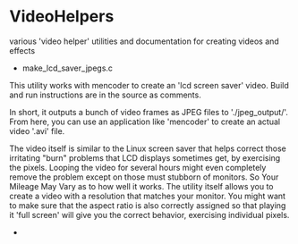 # VideoHelpers
various 'video helper' utilities and documentation for creating videos and effects


* make_lcd_saver_jpegs.c

This utility works with mencoder to create an 'lcd screen saver' video.  Build
and run instructions are in the source as comments.

In short, it outputs a bunch of video frames as JPEG files to './jpeg_output/'.
From here, you can use an application like 'mencoder' to create an actual
video '.avi' file.

The video itself is similar to the Linux screen saver that helps correct those
irritating "burn" problems that LCD displays sometimes get, by exercising the
pixels.  Looping the video for several hours might even completely remove the
problem except on those must stubborn of monitors.  So Your Mileage May Vary
as to how well it works.  The utility itself allows you to create a video with
a resolution that matches your monitor.  You might want to make sure that the
aspect ratio is also correctly assigned so that playing it 'full screen' will
give you the correct behavior, exercising individual pixels.



*
